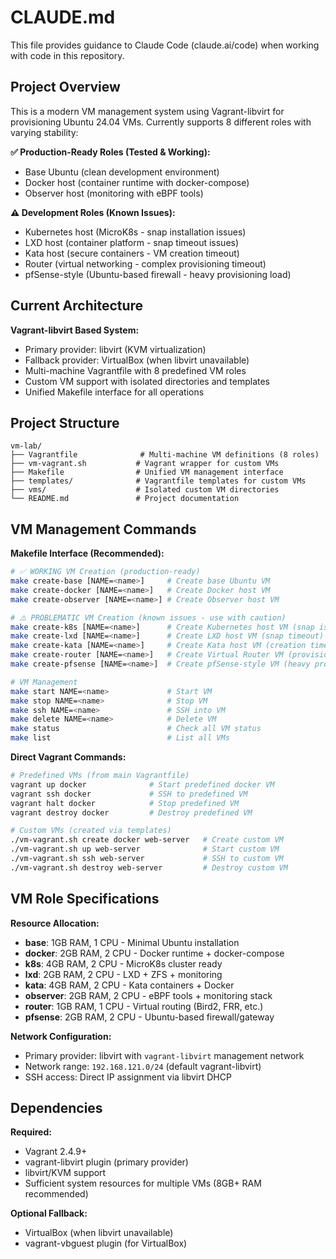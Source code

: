 # CLAUDE.md

This file provides guidance to Claude Code (claude.ai/code) when working with code in this repository.

## Project Overview

This is a modern VM management system using Vagrant-libvirt for provisioning Ubuntu 24.04 VMs. Currently supports 8 different roles with varying stability:

**✅ Production-Ready Roles (Tested & Working):**
- Base Ubuntu (clean development environment)
- Docker host (container runtime with docker-compose)
- Observer host (monitoring with eBPF tools)

**⚠️ Development Roles (Known Issues):**
- Kubernetes host (MicroK8s - snap installation issues)
- LXD host (container platform - snap timeout issues)
- Kata host (secure containers - VM creation timeout)
- Router (virtual networking - complex provisioning timeout)
- pfSense-style (Ubuntu-based firewall - heavy provisioning load)

## Current Architecture

**Vagrant-libvirt Based System:**

- Primary provider: libvirt (KVM virtualization)
- Fallback provider: VirtualBox (when libvirt unavailable)
- Multi-machine Vagrantfile with 8 predefined VM roles
- Custom VM support with isolated directories and templates
- Unified Makefile interface for all operations

## Project Structure

```text
vm-lab/
├── Vagrantfile              # Multi-machine VM definitions (8 roles)
├── vm-vagrant.sh           # Vagrant wrapper for custom VMs  
├── Makefile                # Unified VM management interface
├── templates/              # Vagrantfile templates for custom VMs
├── vms/                    # Isolated custom VM directories
└── README.md               # Project documentation
```

## VM Management Commands

**Makefile Interface (Recommended):**
```bash
# ✅ WORKING VM Creation (production-ready)
make create-base [NAME=<name>]     # Create base Ubuntu VM
make create-docker [NAME=<name>]   # Create Docker host VM  
make create-observer [NAME=<name>] # Create Observer host VM

# ⚠️ PROBLEMATIC VM Creation (known issues - use with caution)
make create-k8s [NAME=<name>]      # Create Kubernetes host VM (snap issues)
make create-lxd [NAME=<name>]      # Create LXD host VM (snap timeout)
make create-kata [NAME=<name>]     # Create Kata host VM (creation timeout)
make create-router [NAME=<name>]   # Create Virtual Router VM (provisioning timeout)
make create-pfsense [NAME=<name>]  # Create pfSense-style VM (heavy provisioning)

# VM Management
make start NAME=<name>             # Start VM
make stop NAME=<name>              # Stop VM
make ssh NAME=<name>               # SSH into VM
make delete NAME=<name>            # Delete VM
make status                        # Check all VM status
make list                          # List all VMs
```

**Direct Vagrant Commands:**
```bash
# Predefined VMs (from main Vagrantfile)
vagrant up docker              # Start predefined docker VM
vagrant ssh docker             # SSH to predefined VM
vagrant halt docker            # Stop predefined VM
vagrant destroy docker         # Destroy predefined VM

# Custom VMs (created via templates)
./vm-vagrant.sh create docker web-server   # Create custom VM
./vm-vagrant.sh up web-server              # Start custom VM
./vm-vagrant.sh ssh web-server             # SSH to custom VM
./vm-vagrant.sh destroy web-server         # Destroy custom VM
```

## VM Role Specifications

**Resource Allocation:**
- **base**: 1GB RAM, 1 CPU - Minimal Ubuntu installation
- **docker**: 2GB RAM, 2 CPU - Docker runtime + docker-compose
- **k8s**: 4GB RAM, 2 CPU - MicroK8s cluster ready
- **lxd**: 2GB RAM, 2 CPU - LXD + ZFS + monitoring
- **kata**: 4GB RAM, 2 CPU - Kata containers + Docker
- **observer**: 2GB RAM, 2 CPU - eBPF tools + monitoring stack
- **router**: 1GB RAM, 1 CPU - Virtual routing (Bird2, FRR, etc.)
- **pfsense**: 2GB RAM, 2 CPU - Ubuntu-based firewall/gateway

**Network Configuration:**
- Primary provider: libvirt with `vagrant-libvirt` management network
- Network range: `192.168.121.0/24` (default vagrant-libvirt)
- SSH access: Direct IP assignment via libvirt DHCP

## Dependencies

**Required:**
- Vagrant 2.4.9+
- vagrant-libvirt plugin (primary provider)
- libvirt/KVM support
- Sufficient system resources for multiple VMs (8GB+ RAM recommended)

**Optional Fallback:**
- VirtualBox (when libvirt unavailable)
- vagrant-vbguest plugin (for VirtualBox)
